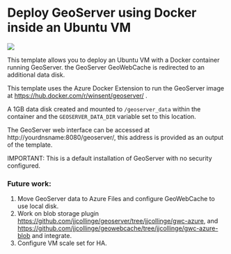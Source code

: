 # Deploy GeoServer using Docker inside an Ubuntu VM

<a href="https://portal.azure.com/#create/Microsoft.Template/uri/https%3A%2F%2Fraw.githubusercontent.com%2Fmarrobi%2Fazure-quickstart-templates%2Fgeoserver-docker-ubuntu%2Fgeoserver-docker-ubuntu%2Fazuredeploy.json" target="_blank">
    <img src="http://azuredeploy.net/deploybutton.png"/>
</a>

This template allows you to deploy an Ubuntu VM with a Docker container running GeoServer. the GeoServer GeoWebCache is redirected to an additional data disk.

This template uses the Azure Docker Extension to run the GeoServer image at  https://hub.docker.com/r/winsent/geoserver/ .

A 1GB data disk created and mounted to ```/geoserver_data``` within the container and the ```GEOSERVER_DATA_DIR``` variable set to this location.

The GeoServer web interface can be accessed at http://yourdnsname:8080/geoserver/, this address is provided as an output of the template.

IMPORTANT: This is a default installation of GeoServer with no security configured.

### Future work:

1. Move GeoServer data to Azure Files and configure GeoWebCache to use local disk.
2. Work on blob storage plugin https://github.com/jjcollinge/geoserver/tree/jjcollinge/gwc-azure, and https://github.com/jjcollinge/geowebcache/tree/jjcollinge/gwc-azure-blob and integrate.
3. Configure VM scale set for HA.